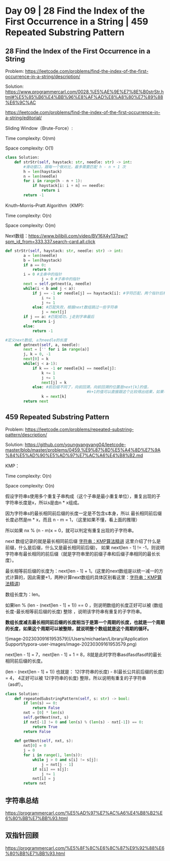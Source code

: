 # Day 09 | 28 Find the Index of the First Occurrence in a String | 459 Repeated Substring Pattern

## 28 Find the Index of the First Occurrence in a String

Problem: https://leetcode.com/problems/find-the-index-of-the-first-occurrence-in-a-string/description/

Solution: https://www.programmercarl.com/0028.%E5%AE%9E%E7%8E%B0strStr.html#%E5%85%B6%E4%BB%96%E8%AF%AD%E8%A8%80%E7%89%88%E6%9C%AC

https://leetcode.com/problems/find-the-index-of-the-first-occurrence-in-a-string/editorial/

Sliding Window（Brute-Force）:

Time complexity: O(nm)

Space complexity: O(1)

~~~python
class Solution:
    def strStr(self, haystack: str, needle: str) -> int: 
        #滑动窗口，跟每一个做对比，最多需要匹配 h - n + 1 次
        h = len(haystack)
        n = len(needle)
        for i in range(h - n + 1):
            if haystack[i: i + n] == needle:
                return i
        return -1
~~~

Knuth–Morris–Pratt Algorithm（KMP):

Time complexity: O(n)

Space complexity: O(m)

Next数组：https://www.bilibili.com/video/BV16X4y137qw/?spm_id_from=333.337.search-card.all.click

~~~python
def strStr(self, haystack: str, needle: str) -> int:
        a = len(needle)
        b = len(haystack)
        if a == 0:
            return 0
        i = 0 #主串中的指针
				j = 0 #子串中的指针
        next = self.getnext(a, needle)
        while(i < b and j < a):
            if j == -1 or needle[j] == haystack[i]: #字符匹配，两个指针后移
                i += 1
                j += 1
            else: #匹配失败，根据next数组跳过一些字符串
                j = next[j]
        if j == a: #匹配成功，j走到字串最后
            return i-j 
        else:
            return -1

#定义next数组, a为needle的长度
    def getnext(self, a, needle):
        next = ['' for i in range(a)]
        j, k = 0, -1
        next[0] = k
        while(j < a-1):
            if k == -1 or needle[k] == needle[j]:
                k += 1
                j += 1
                next[j] = k
            else: #前后缀不同了，向前回溯，向前回溯的位置是next[k]的值，
									#k+1的值可以直接跟这个比较得出结果，如果不同接着回溯直到 k = -1 或者匹配到了
                k = next[k]
        return next
~~~

## 459 Repeated Substring Pattern

Problem: https://leetcode.com/problems/repeated-substring-pattern/description/

Solution: https://github.com/youngyangyang04/leetcode-master/blob/master/problems/0459.%E9%87%8D%E5%A4%8D%E7%9A%84%E5%AD%90%E5%AD%97%E7%AC%A6%E4%B8%B2.md

KMP：

Time complexity: O(n)

Space complexity: O(n)

假设字符串s使用多个重复子串构成（这个子串是最小重复单位），重复出现的子字符串长度是x，所以s是由n * x组成。

因为字符串s的最长相同前后缀的长度一定是不包含s本身，所以 最长相同前后缀长度必然是m * x，而且 n - m = 1，（这里如果不懂，看上面的推理）

所以如果 nx % (n - m)x = 0，就可以判定有重复出现的子字符串。

next 数组记录的就是最长相同前后缀 [字符串：KMP算法精讲](https://programmercarl.com/0028.实现strStr.html) 这里介绍了什么是前缀，什么是后缀，什么又是最长相同前后缀)， 如果 next[len - 1] != -1，则说明字符串有最长相同的前后缀（就是字符串里的前缀子串和后缀子串相同的最长长度）。

最长相等前后缀的长度为：next[len - 1] + 1。(这里的next数组是以统一减一的方式计算的，因此需要+1，两种计算next数组的具体区别看这里：[字符串：KMP算法精讲](https://programmercarl.com/0028.实现strStr.html))

数组长度为：len。

如果len % (len - (next[len - 1] + 1)) == 0 ，则说明数组的长度正好可以被 (数组长度-最长相等前后缀的长度) 整除 ，说明该字符串有重复的子字符串。

**数组长度减去最长相同前后缀的长度相当于是第一个周期的长度，也就是一个周期的长度，如果这个周期可以被整除，就说明整个数组就是这个周期的循环。**

![image-20230309161953579](/Users/michaelan/Library/Application Support/typora-user-images/image-20230309161953579.png)

next[len - 1] = 7，next[len - 1] + 1 = 8，8就是此时字符串asdfasdfasdf的最长相同前后缀的长度。

(len - (next[len - 1] + 1)) 也就是： 12(字符串的长度) - 8(最长公共前后缀的长度) = 4， 4正好可以被 12(字符串的长度) 整除，所以说明有重复的子字符串（asdf）。

~~~python
class Solution:
    def repeatedSubstringPattern(self, s: str) -> bool:  
        if len(s) == 0:
            return False
        nxt = [0] * len(s)
        self.getNext(nxt, s)
        if nxt[-1] != 0 and len(s) % (len(s) - nxt[-1]) == 0:
            return True
        return False
    
    def getNext(self, nxt, s):
        nxt[0] = 0
        j = 0
        for i in range(1, len(s)):
            while j > 0 and s[i] != s[j]:
                j = nxt[j - 1]
            if s[i] == s[j]:
                j += 1
            nxt[i] = j
        return nxt
~~~

## **字符串总结** 

https://programmercarl.com/%E5%AD%97%E7%AC%A6%E4%B8%B2%E6%80%BB%E7%BB%93.html

##  **双指针回顾** 

https://programmercarl.com/%E5%8F%8C%E6%8C%87%E9%92%88%E6%80%BB%E7%BB%93.html